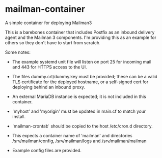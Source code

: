 # mailman-container
A simple container for deploying Mailman3

This is a barebones container that includes Postfix as an inbound
delivery agent and the Mailman 3 components.  I'm providing this as an
example for others so they don't have to start from scratch.

Some notes:

* The example systemd unit file will listen on port 25 for incoming
  mail and 443 for HTTPS access to the UI.

* The files dummy.crt/dummy.key must be provided; these can be a valid
  TLS certificate for the deployed hostname, or a self-signed cert for
  deploying behind an inbound proxy.

* An external MariaDB instance is expected; it is not included in this
  container.

* 'myhost' and 'myorigin' must be updated in main.cf to match your
  install.

* 'mailman-crontab' should be copied to the host /etc/cron.d directory.

* This expects a container name of 'mailman' and directories
  /srv/mailman/config, /srv/mailman/logs and /srv/mailman/mailman

* Example config files are provided.

  